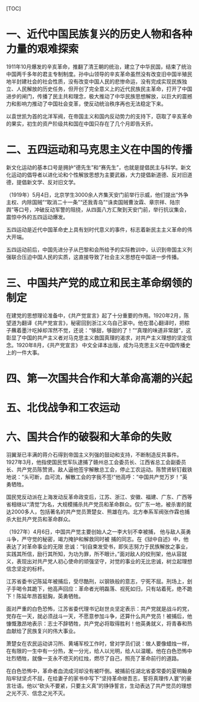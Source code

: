 [TOC]
# 一、近代中国民族复兴的历史人物和各种力量的艰难探索
1911年10月爆发的辛亥革命，推翻了清王朝的统治，建立了中华民国，结束了统治中国两千多年的君主专制制度。孙中山领导的辛亥革命虽然没有改变旧中国半殖民地半封建社会的社会性质，没有改变中国人民的悲惨命运，没有完成实现民族独立、人民解放的历史任务，但开创了完全意义上的近代民族民主革命，打开了中国进步的闸门，传播了民主共和理念，极大推动了中华民族思想解放，以巨大的震撼力和影响力推动了中国社会变革，使反动统治秩序再也无法稳定下来。

以袁世凯为首的北洋军阀，在帝国主义和国内反动势力的支持下，窃取了辛亥革命的果实，初生的资产阶级共和国在中国只存在了几个月即告夭折。

# 二、五四运动和马克思主义在中国的传播
新文化运动的基本口号是拥护“德先生”和“赛先生”，也就是提倡民主与科学。新文化运动的倡导者以进化论和个性解放思想为主要武器，大力提倡新道德、反对旧道德，提倡新文学、反对旧文学。

（1919年）5月4日，北京学生3000余人齐集天安门前举行示威，他们提出“外争主权、内除国贼”“取消二十一条”“还我青岛”“诛卖国贼曹汝霖、章宗祥、陆宗舆”等口号，冲破反动军警的阻挠，从四面八方汇聚到天安门前，举行抗议集会，震惊中外的五四运动爆发。

五四运动是近代中国革命史上具有划时代意义的事件，标志着新民主主义革命的伟大开端。

五四运动前后，中国先进分子从巴黎和会所给予的实际教训中，认识到帝国主义列强联合压迫中国人民的实质，这直接导致了社会主义思想在中国进一步传播。

# 三、中国共产党的成立和民主革命纲领的制定
在建党的思想理论准备中，《共产觉宣言》起了十分重要的作用。1920年2月，陈望道为翻译《共产党宣言》，秘密回到浙江义乌自己家中。他在潜心翻译时，把粽子蘸着墨汁吃掉却浑然不觉，还说：“够甜，够甜的了！”“真理的味道非常甜”，这彰显了中国的共产主义者对马克思主义救国真理的渴求，对共产主义理想的坚定信念。1920年8月，《共产党宣言》 中文全译本出版，成为马克思主义在中国传播史上的一件大事。

# 四、第一次国共合作和大革命高潮的兴起

# 五、北伐战争和工农运动

# 六、国共合作的破裂和大革命的失败
羽翼渐已丰满的蒋介石得到帝国主义列强的鼓动和支持，不断制造反共事件。1927年3月，他指使国民觉军队逮捕了赣州总工会委员长、江西省总工会副委员长、共产党员陈赞贤。敌人逼他签宇解散总工会，停止工农运动。陈赞贤斩钉截铁地说：“头可断，血可流，解散工会的字我不签!”他高呼：“中国共产觉万岁！”英勇牺牲。

国民党反动派在上海发动反革命政变后，江苏、浙江、安徽、福建、广东、广西等省相继以“清觉”为名，大规模捕杀共产党员和革命群众。仅广东一地，被杀害的就达2000多人，包括著名的共产觉员萧楚女、熊雄在内。北方奉系军阀张作霖也捕杀大批共产党员和革命群众。

（1927年）4月6日，中国共产觉主要创始人之一李大钊不幸被捕， 他与敌人英勇斗争，严守觉的秘密，竭力掩护和解救同时被 捕的同志。在《狱中自述》中，他表达了对革命事业的无限 忠诚：“钊自束发受书，即矢志努力于民族解放之事业，实践其所信，励行其所知，为功为罪，所不眼计。”面对敌人的绞刑架，他从容就义，表现出对共产党人初心使命的顽强坚守，对觉的事业的无比忠诚，树立起理想信念坚定的标杆。 

江苏省委书记陈延年被捕后，受尽酷刑，以钢铁般的意志，宁死不屈。刑场上，刽子手喝令其跪下，他高声回应：革命者光明磊落、视死如归，只有站着死，绝不跪下！陈延年昂首挺胸，英勇牺牲。

面对严重的白色恐怖，江苏省委代理书记赵世炎坚定表示：共产党就是战斗的党，党存在一天，就必须战斗一天，不愿意参加斗争，还算什么共产党员！被捕后，他慷慨激昂地表示：志士不辞牺牲，共产党必将取得胜利！他英勇就义，将青春和热血献给了民族复兴的伟大事业。

萧楚女在农民运动讲习所、黄埔军校工作时，曾对学员们说：做人要像蜡烛一样，在有限的一生中有一分热，发一分光，给人以光明，给人以温暖。他在白色恐怖中壮烈牺牲，就像一支永不熄灭的红烛，燃尽了自己，照亮了革命前行的道路。

在白色恐怖中，革命者血流成河却没有被吓倒。被捕前任湖北省委常委的夏明翰身陷牢狱坚贞不屈，在给妻子的家书中写下“坚持革命继吾志，誓将真理传人寰”的豪言壮语。他以“砍头不要紧，只要主义真”的铮铮誓言，生动表达了共产觉员的理想之光不灭、信念之光不灭。
